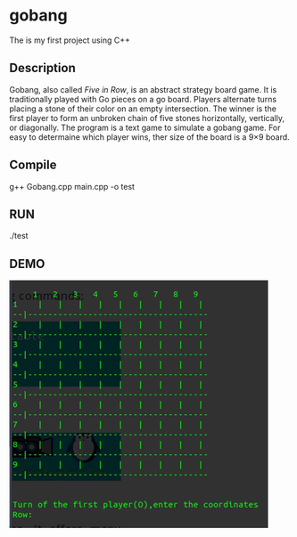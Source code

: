 # gobang
The is my first project using C++
## Description
Gobang, also called *Five in Row*, is an abstract strategy board game. It is traditionally played with Go pieces on a go board. Players alternate turns placing a stone of their color on an empty intersection. The winner is the first player to form an unbroken chain of five stones horizontally, vertically, or diagonally. The program is a text game to simulate a gobang game. For easy to determaine which player wins, ther size of the board is a 9×9 board.
## Compile
g++ Gobang.cpp main.cpp -o test
## RUN
./test
## DEMO
![image](https://github.com/weixinrui/gobang/blob/master/example.gif)

